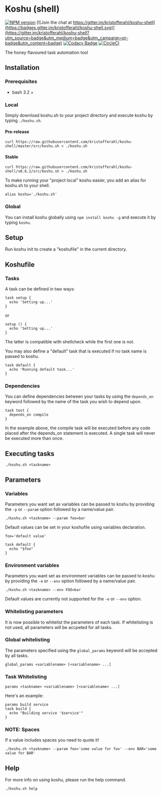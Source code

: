 # Koshu (shell)

[![NPM version](https://badge.fury.io/js/koshu.png)](http://badge.fury.io/js/koshu)
[![Join the chat at https://gitter.im/kristofferahl/koshu-shell](https://badges.gitter.im/kristofferahl/koshu-shell.svg)](https://gitter.im/kristofferahl/koshu-shell?utm_source=badge&utm_medium=badge&utm_campaign=pr-badge&utm_content=badge)
[![Codacy Badge](https://api.codacy.com/project/badge/Grade/1e82f698d11a4a2bb858ade94318ed73)](https://www.codacy.com/app/kristofferahl/koshu-shell?utm_source=github.com&amp;utm_medium=referral&amp;utm_content=kristofferahl/koshu-shell&amp;utm_campaign=Badge_Grade)
[![CircleCI](https://circleci.com/gh/kristofferahl/koshu-shell/tree/master.svg?style=svg)](https://circleci.com/gh/kristofferahl/koshu-shell/tree/master)

The honey flavoured task automation tool

## Installation

### Prerequisites

- bash 3.2 +

### Local

Simply download koshu.sh to your project directory and execute koshu by typing `./koshu.sh`.

#### Pre-release

    curl https://raw.githubusercontent.com/kristofferahl/koshu-shell/master/src/koshu.sh > ./koshu.sh

#### Stable

    curl https://raw.githubusercontent.com/kristofferahl/koshu-shell/v0.6.2/src/koshu.sh > ./koshu.sh

To make running your "project local" koshu easier, you add an alias for koshu.sh to your shell.

    alias koshu='./koshu.sh'

### Global

You can install koshu globally using `npm install koshu -g` and execute it by typing `koshu`.

## Setup

Run koshu init to create a "koshufile" in the current directory.

## Koshufile

### Tasks

A task can be defined in two ways:

    task setup {
      echo 'Setting up...'
    }

or

    setup () {
      echo 'Setting up...'
    }

The latter is compatible with shellcheck while the first one is not.

You may also define a "default" task that is executed if no task name is passed to koshu.

    task default {
      echo 'Running default task...'
    }

### Dependencies

You can define dependencies between your tasks by using the `depends_on` keyword followed by the name of the task you wish to depend upon.

    task test {
      depends_on compile
    }

In the example above, the compile task will be executed before any code placed after the depends_on statement is executed. A single task will never be executed more than once.

## Executing tasks

    ./koshu.sh <taskname>

## Parameters

### Variables

Parameters you want set as variables can be passed to koshu by providing the `-p` or `--param` option followed by a name/value pair.

    ./koshu.sh <taskname> --param foo=bar

Default values can be set in your koshufile using variables declaration.

    foo='default value'

    task default {
      echo "$foo"
    }

### Environment variables

Parameters you want set as environment variables can be passed to koshu by providing the `-e` or `--env` option followed by a name/value pair.

    ./koshu.sh <taskname> --env FOO=bar

Default values are currently not supported for the `-e` or `--env` option.

### Whitelisting parameters

It is now possible to whitelist the parameters of each task. If whitelisting is not used, all parameters will be accpeted for all tasks.

### Global whitelisting

The parameters specified using the `global_params` keyword will be accepted by all tasks.

    global_params <variablename> [<variablename> ...]

### Task Whitelisting

    params <taskname> <variablename> [<variablename> ...]

Here's an example:

    params build service
    task build {
      echo "Building service '$service'"
    }

### NOTE: Spaces

If a value includes spaces you need to quote it!

    ./koshu.sh <taskname> --param foo='some value for foo' --env BAR='some value for BAR'

## Help

For more info on using koshu, please run the help command.

    ./koshu.sh help

